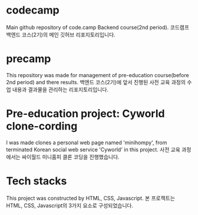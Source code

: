 # codecamp
Main github repository of code.camp Backend course(2nd period). 
코드캠프 백엔드 코스(2기)의 메인 깃허브 리포지토리입니다. 

# precamp
This repository was made for management of pre-education course(before 2nd period) and there results. 
백엔드 코스(2기)에 앞서 진행된 사전 교육 과정의 수업 내용과 결과물을 관리하는 리포지토리입니다.

# Pre-education project: Cyworld clone-cording   
I was made clones a personal web page named 'minihompy', from terminated Korean social web service 'Cyworld' in this project.
사전 교육 과정에서는 싸이월드 미니홈피 클론 코딩을 진행했습니다.

# Tech stacks
This project was constructed by HTML, CSS, Javascript.
본 프로젝트는 HTML, CSS, Javascript의 3가지 요소로 구성되었습니다.
